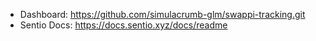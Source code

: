 - Dashboard: https://github.com/simulacrumb-glm/swappi-tracking.git
- Sentio Docs: https://docs.sentio.xyz/docs/readme

